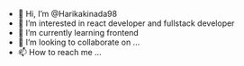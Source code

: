 - 👋 Hi, I’m @Harikakinada98
- 👀 I’m interested in react developer and fullstack developer
- 🌱 I’m currently learning frontend
- 💞️ I’m looking to collaborate on ...
- 📫 How to reach me ...

<!---
Harikakinada98/Harikakinada98 is a ✨ special ✨ repository because its `README.md` (this file) appears on your GitHub profile.
You can click the Preview link to take a look at your changes.
--->
